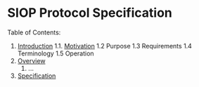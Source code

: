 <!-- TITLE: SIOP Protocol Specification -->
<!-- SUBTITLE: A living document for creating the SIOP Protocol Specification -->

# SIOP Protocol Specification

Table of Contents:
1. [Introduction](/siop/introduction)
	1.1. [Motivation](/siop/motivation) 
	1.2 Purpose
	1.3 Requirements
	1.4 Terminology
	1.5 Operation 
2. [Overview](/siop/overview)
	1. ... 
3. [Specification](/siop/specification)


